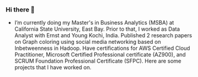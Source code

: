 ### Hi there 👋

- I’m currently doing my Master's in Business Analytics (MSBA) at California State University, East Bay. Prior to that, I worked as Data Analyst with Ernst and Young  Kochi, India. Published 2 research papers on Graph coloring using social media networking based on Inbetweenness in Hadoop. Have certifications for AWS Certified Cloud Practitioner, Microsoft Certified Professional certificate (AZ900), and SCRUM Foundation Professional Certificate (SFPC). Here are some projects that I have worked on. 

  

